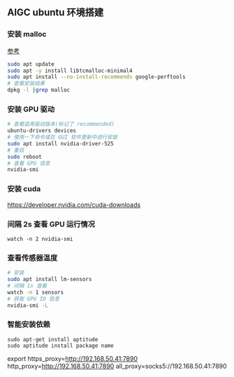 ## AIGC ubuntu 环境搭建

### 安装 malloc

[参考](https://installati.one/install-libtcmalloc-minimal4-ubuntu-22-04/)

```sh
sudo apt update
sudo apt -y install libtcmalloc-minimal4
sudo apt install --no-install-recommends google-perftools
# 查看安装结果
dpkg -l |grep malloc
```

### 安装 GPU 驱动

```sh
# 查看适用驱动版本(标记了 recommended)
ubuntu-drivers devices
# 使用一下命令或在 GUI 软件更新中进行安装
sudo apt install nvidia-driver-525
# 重启
sudo reboot
# 查看 GPU 信息
nvidia-smi
```

### 安装 cuda

https://developer.nvidia.com/cuda-downloads

### 间隔 2s 查看 GPU 运行情况

```
watch -n 2 nvidia-smi
```

### 查看传感器温度

```sh
# 安装
sudo apt install lm-sensors
# 间隔 1s 查看
watch -n 1 sensors
# 获取 GPU ID 信息
nvidia-smi -L
```

### 智能安装依赖

```
sudo apt-get install aptitude
sudo aptitude install package name
```

export https_proxy=http://192.168.50.41:7890 http_proxy=http://192.168.50.41:7890 all_proxy=socks5://192.168.50.41:7890